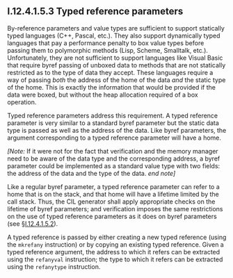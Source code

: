 ## I.12.4.1.5.3 Typed reference parameters

By-reference parameters and value types are sufficient to support statically typed languages (C++, Pascal, etc.). They also support dynamically typed languages that pay a performance penalty to box value types before passing them to polymorphic methods (Lisp, Scheme, Smalltalk, etc.). Unfortunately, they are not sufficient to support languages like Visual Basic that require byref passing of unboxed data to methods that are not statically restricted as to the type of data they accept. These languages require a way of passing *both* the address of the home of the data *and* the static type of the home. This is exactly the information that would be provided if the data were boxed, but without the heap allocation required of a box operation.

Typed reference parameters address this requirement. A typed reference parameter is very similar to a standard byref parameter but the static data type is passed as well as the address of the data. Like byref parameters, the argument corresponding to a typed reference parameter will have a home.

_[Note:_ If it were not for the fact that verification and the memory manager need to be aware of the data type and the corresponding address, a byref parameter could be implemented as a standard value type with two fields: the address of the data and the type of the data. _end note]_

Like a regular byref parameter, a typed reference parameter can refer to a home that is on the stack, and that home will have a lifetime limited by the call stack. Thus, the CIL generator shall apply appropriate checks on the lifetime of byref parameters; and verification imposes the same restrictions on the use of typed reference parameters as it does on byref parameters (see §[I.12.4.1.5.2](#todo-missing-hyperlink)).

A typed reference is passed by either creating a new typed reference (using the `mkrefany` instruction) or by copying an existing typed reference. Given a typed reference argument, the address to which it refers can be extracted using the `refanyval` instruction; the type to which it refers can be extracted using the `refanytype` instruction.
